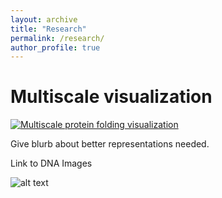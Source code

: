 ```yaml
---
layout: archive
title: "Research"
permalink: /research/
author_profile: true
---
```


# Multiscale visualization

[![Multiscale protein folding visualization](https://img.youtube.com/vi/GFK5kbQcaYQ/0.jpg)](https://www.youtube.com/watch?v=GFK5kbQcaYQ "Multiscale Visualization")


Give blurb about better representations needed.


Link to DNA Images


![alt text](https://matt-hamilton.ca/images/dna1.png "Logo Title Text 1")